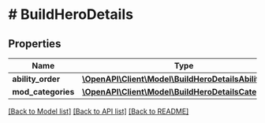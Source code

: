 # # BuildHeroDetails

## Properties

Name | Type | Description | Notes
------------ | ------------- | ------------- | -------------
**ability_order** | [**\OpenAPI\Client\Model\BuildHeroDetailsAbilityOrder**](BuildHeroDetailsAbilityOrder.md) |  | [optional]
**mod_categories** | [**\OpenAPI\Client\Model\BuildHeroDetailsCategory[]**](BuildHeroDetailsCategory.md) |  |

[[Back to Model list]](../../README.md#models) [[Back to API list]](../../README.md#endpoints) [[Back to README]](../../README.md)

